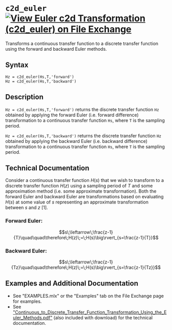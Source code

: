 # `c2d_euler` [![View Euler c2d Transformation (c2d_euler) on File Exchange](https://www.mathworks.com/matlabcentral/images/matlab-file-exchange.svg)](https://www.mathworks.com/matlabcentral/fileexchange/90267-euler-c2d-transformation-c2d_euler)

Transforms a continuous transfer function to a discrete transfer function using the forward and backward Euler methods.



## Syntax

`Hz = c2d_euler(Hs,T,'forward')` \
`Hz = c2d_euler(Hs,T,'backward')`


## Description

`Hz = c2d_euler(Hs,T,'forward')` returns the discrete transfer function `Hz` obtained by applying the forward Euler (i.e. forward difference) transformation to a continuous transfer function `Hs`, where `T` is the sampling period.

`Hz = c2d_euler(Hs,T,'backward')` returns the discrete transfer function `Hz` obtained by applying the backward Euler (i.e. backward difference) transformation to a continuous transfer function `Hs`, where `T` is the sampling period.


## Technical Documentation

Consider a continuous transfer function $H(s)$ that we wish to transform to a discrete transfer function $H(z)$ using a sampling period of $T$ and some approximation method (i.e. some approximate transformation). Both the forward Euler and backward Euler are transformations based on evaluating $H(s)$ at some value of $s$ representing an approximate transformation between $s$ and $z$ [1].


### Forward Euler:

$$s\;\leftarrow\;\frac{z-1}{T}\quad\quad\therefore\;H(z)\;=\;H(s)\big\rvert_{s=\frac{z-1}{T}}$$


### Backward Euler:

$$s\;\leftarrow\;\frac{z-1}{Tz}\quad\quad\therefore\;H(z)\;=\;H(s)\big\rvert_{s=\frac{z-1}{Tz}}$$


## Examples and Additional Documentation

   -  See "EXAMPLES.mlx" or the "Examples" tab on the File Exchange page for examples.
   -  See ["Continuous_to_Discrete_Transfer_Function_Transformation_Using_the_Euler_Methods.pdf"](https://tamaskis.github.io/documentation/Continuous_to_Discrete_Transfer_Function_Transformation_Using_the_Euler_Methods.pdf) (also included with download) for the technical documentation.
